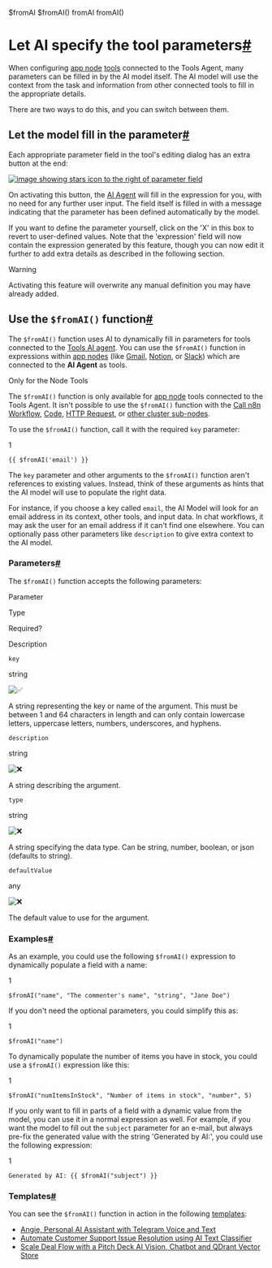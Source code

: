 $fromAI $fromAI() fromAI fromAI()

[](https://github.com/n8n-io/n8n-docs/edit/main/docs/advanced-ai/examples/using-the-fromai-function.md "Edit this page")

# Let AI specify the tool parameters[#](#let-ai-specify-the-tool-parameters "Permanent link")

When configuring [app node](../../../integrations/builtin/app-nodes/) [tools](../../../glossary/#ai-tool) connected to the Tools Agent, many parameters can be filled in by the AI model itself. The AI model will use the context from the task and information from other connected tools to fill in the appropriate details.

There are two ways to do this, and you can switch between them.

## Let the model fill in the parameter[#](#let-the-model-fill-in-the-parameter "Permanent link")

Each appropriate parameter field in the tool's editing dialog has an extra button at the end:

[![image showing stars icon to the right of parameter field](../../../_images/advanced-ai/ai-stars.png)](https://docs.n8n.io/_images/advanced-ai/ai-stars.png)

On activating this button, the [AI Agent](../../../glossary/#ai-agent) will fill in the expression for you, with no need for any further user input. The field itself is filled in with a message indicating that the parameter has been defined automatically by the model.

If you want to define the parameter yourself, click on the 'X' in this box to revert to user-defined values. Note that the 'expression' field will now contain the expression generated by this feature, though you can now edit it further to add extra details as described in the following section.

Warning

Activating this feature will overwrite any manual definition you may have already added.

## Use the `$fromAI()` function[#](#use-the-fromai-function "Permanent link")

The `$fromAI()` function uses AI to dynamically fill in parameters for tools connected to the [Tools AI agent](../../../integrations/builtin/cluster-nodes/root-nodes/n8n-nodes-langchain.agent/tools-agent/). You can use the `$fromAI()` function in expressions within [app nodes](../../../integrations/builtin/app-nodes/) (like [Gmail](../../../integrations/builtin/app-nodes/n8n-nodes-base.gmail/), [Notion](../../../integrations/builtin/app-nodes/n8n-nodes-base.notion/), or [Slack](../../../integrations/builtin/app-nodes/n8n-nodes-base.slack/)) which are connected to the **AI Agent** as tools.

Only for the Node Tools

The `$fromAI()` function is only available for [app node](../../../integrations/builtin/app-nodes/) tools connected to the Tools Agent. It isn't possible to use the `$fromAI()` function with the [Call n8n Workflow](../../../integrations/builtin/cluster-nodes/sub-nodes/n8n-nodes-langchain.toolworkflow/), [Code](../../../integrations/builtin/cluster-nodes/sub-nodes/n8n-nodes-langchain.toolcode/), [HTTP Request](../../../integrations/builtin/cluster-nodes/sub-nodes/n8n-nodes-langchain.toolhttprequest/), or [other cluster sub-nodes](../../../integrations/builtin/cluster-nodes/sub-nodes/).

To use the `$fromAI()` function, call it with the required `key` parameter:

1

`{{ $fromAI('email') }}`

The `key` parameter and other arguments to the `$fromAI()` function aren't references to existing values. Instead, think of these arguments as hints that the AI model will use to populate the right data.

For instance, if you choose a key called `email`, the AI Model will look for an email address in its context, other tools, and input data. In chat workflows, it may ask the user for an email address if it can't find one elsewhere. You can optionally pass other parameters like `description` to give extra context to the AI model.

### Parameters[#](#parameters "Permanent link")

The `$fromAI()` function accepts the following parameters:

Parameter

Type

Required?

Description

`key`

string

![✅](https://cdn.jsdelivr.net/gh/jdecked/twemoji@15.1.0/assets/svg/2705.svg ":white_check_mark:")

A string representing the key or name of the argument. This must be between 1 and 64 characters in length and can only contain lowercase letters, uppercase letters, numbers, underscores, and hyphens.

`description`

string

![❌](https://cdn.jsdelivr.net/gh/jdecked/twemoji@15.1.0/assets/svg/274c.svg ":x:")

A string describing the argument.

`type`

string

![❌](https://cdn.jsdelivr.net/gh/jdecked/twemoji@15.1.0/assets/svg/274c.svg ":x:")

A string specifying the data type. Can be string, number, boolean, or json (defaults to string).

`defaultValue`

any

![❌](https://cdn.jsdelivr.net/gh/jdecked/twemoji@15.1.0/assets/svg/274c.svg ":x:")

The default value to use for the argument.

### Examples[#](#examples "Permanent link")

As an example, you could use the following `$fromAI()` expression to dynamically populate a field with a name:

1

`$fromAI("name", "The commenter's name", "string", "Jane Doe")`

If you don't need the optional parameters, you could simplify this as:

1

`$fromAI("name")`

To dynamically populate the number of items you have in stock, you could use a `$fromAI()` expression like this:

1

`$fromAI("numItemsInStock", "Number of items in stock", "number", 5)`

If you only want to fill in parts of a field with a dynamic value from the model, you can use it in a normal expression as well. For example, if you want the model to fill out the `subject` parameter for an e-mail, but always pre-fix the generated value with the string 'Generated by AI:', you could use the following expression:

1

`Generated by AI: {{ $fromAI("subject") }}`

### Templates[#](#templates "Permanent link")

You can see the `$fromAI()` function in action in the following [templates](../../../glossary/#template-n8n):

*   [Angie, Personal AI Assistant with Telegram Voice and Text](https://n8n.io/workflows/2462-angie-personal-ai-assistant-with-telegram-voice-and-text/)
*   [Automate Customer Support Issue Resolution using AI Text Classifier](https://n8n.io/workflows/2468-automate-customer-support-issue-resolution-using-ai-text-classifier/)
*   [Scale Deal Flow with a Pitch Deck AI Vision, Chatbot and QDrant Vector Store](https://n8n.io/workflows/2464-scale-deal-flow-with-a-pitch-deck-ai-vision-chatbot-and-qdrant-vector-store/)